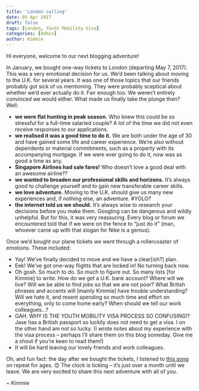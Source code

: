 ```yaml
---
title: 'London calling'
date: 05 Apr 2017
draft: false
tags: [London, Youth Mobility Visa]
categories: [Admin]
author: Kimmie
---
```


Hi everyone, welcome to our next blogging adventure!

In January, we bought one-way tickets to London (departing May 7, 2017). This was a very emotional decision for us. We’d been talking about moving to the U.K. for several years. It was one of those topics that our friends probably got sick of us mentioning. They were probably sceptical about whether we’d ever actually do it. Fair enough too. We weren’t entirely convinced we would either. What made us finally take the plunge then? Well:

- **we were flat hunting in peak season.** Who knew this could be so stressful for a full-time salaried couple? A lot of the time we did not even receive responses to our applications.
- **we realised it was a good time to do it.** We are both under the age of 30 and have gained some life and career experience. We’re also without dependents or material commitments, such as a property with its accompanying mortgage. If we were ever going to do it, now was as good a time as any.
- **Singapore Airlines had sale fares!** Who doesn’t love a good deal with an awesome airline??
- **we wanted to broaden our professional skills and horizons.** It’s always good to challenge yourself and to gain new transferable career skills.
- **we love adventure.** Moving to the U.K. should give us many new experiences and, if nothing else, an adventure. #YOLO?
- **the internet told us we should.** It’s always wise to research your decisions before you make them. Googling can be dangerous and wildly unhelpful. But for this, it was very reassuring. Every blog or forum we encountered told that if we were on the fence to “just do it” (man, whoever came up with that slogan for Nike is a genius).

Once we’d bought our plane tickets we went through a rollercoaster of emotions. These included:

- Yay! We’ve finally decided to move and we have a clear\[ish?\] plan.
- Eek! We’ve got one-way flights that are locked in! No turning back now.
- Oh gosh. So much to do. So much to figure out. So many lists \[for Kimmie\] to write. How do we get a U.K. bank account? Where will we live? Will we be able to find jobs so that we are not poor? What British phrases and accents will \[mainly Kimmie\] have trouble understanding? Will we hate it, and resent spending so much time and effort on everything, only to come home early? When should we tell our work colleagues…?
- GAH. WHY IS THE YOUTH MOBILITY VISA PROCESS SO CONFUSING!? Jase has a British passport so luckily does not need to get a visa. I on the other hand am not so lucky. (I wrote notes about my experience with the visa process – perhaps I’ll share them on this blog someday. Give me a shout if you’re keen to read them!)
- It will be hard leaving our lovely friends and work colleagues.

Oh, and fun fact: the day after we bought the tickets, I listened to [this song](https://www.youtube.com/watch?v=EfK-WX2pa8c) on repeat for ages. 😊 The clock is ticking – it’s just over a month until we leave. We are very excited to share this next adventure with all of you.

~ Kimmie